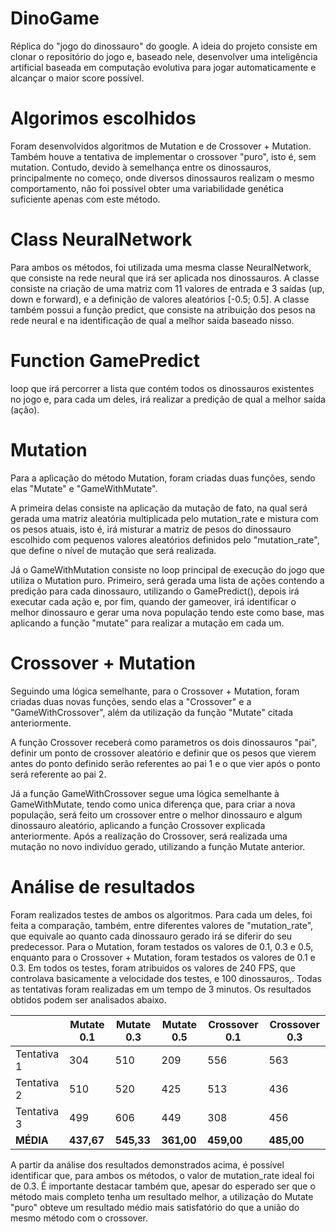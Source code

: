 # DinoGame

Réplica do "jogo do dinossauro" do google. A ideia do projeto consiste em clonar o repositório do jogo e, baseado nele, desenvolver uma inteligência artificial baseada em computação evolutiva para jogar automaticamente e alcançar o maior score possível.

# Algorimos escolhidos

Foram desenvolvidos algoritmos de Mutation e de Crossover + Mutation. Também houve a tentativa de implementar o crossover "puro", isto é, sem mutation. Contudo, devido à semelhança entre os dinossauros, principalmente no começo, onde diversos dinossauros realizam o mesmo comportamento, não foi possível obter uma variabilidade genética suficiente apenas com este método.

# Class NeuralNetwork

Para ambos os métodos, foi utilizada uma mesma classe NeuralNetwork, que consiste na rede neural que irá ser aplicada nos dinossauros. A classe consiste na criação de uma matriz com 11 valores de entrada e 3 saídas (up, down e forward), e a definição de valores aleatórios [-0.5; 0.5]. A classe também possui a função predict, que consiste na atribuição dos pesos na rede neural e na identificação de qual a melhor saída baseado nisso.

# Function GamePredict

loop que irá percorrer a lista que contém todos os dinossauros existentes no jogo e, para cada um deles, irá realizar a predição de qual a melhor saída (ação).


# Mutation

Para a aplicação do método Mutation, foram criadas duas funções, sendo elas "Mutate" e "GameWithMutate". 

A primeira delas consiste na aplicação da mutação de fato, na qual será gerada uma matriz aleatória multiplicada pelo mutation_rate e mistura com os pesos atuais, isto é, irá misturar a matriz de pesos do dinossauro escolhido com pequenos valores aleatórios definidos pelo "mutation_rate", que define o nível de mutação que será realizada.

Já o GameWithMutation consiste no loop principal de execução do jogo que utiliza o Mutation puro. Primeiro, será gerada uma lista de ações contendo a predição para cada dinossauro, utilizando o GamePredict(), depois irá executar cada ação e, por fim, quando der gameover, irá identificar o melhor dinossauro e gerar uma nova população tendo este como base, mas aplicando a função "mutate" para realizar a mutação em cada um.


# Crossover + Mutation

Seguindo uma lógica semelhante, para o Crossover + Mutation, foram criadas duas novas funções, sendo elas a "Crossover" e a "GameWithCrossover", além da utilização da função "Mutate" citada anteriormente.

A função Crossover receberá como parametros os dois dinossauros "pai", definir um ponto de crossover aleatório e definir que os pesos que vierem antes do ponto definido serão referentes ao pai 1 e o que vier após o ponto será referente ao pai 2.

Já a função GameWithCrossover segue uma lógica semelhante à GameWithMutate, tendo como unica diferença que, para criar a nova população, será feito um crossover entre o melhor dinossauro e algum dinossauro aleatório, aplicando a função Crossover explicada anteriormente. Após a realização do Crossover, será realizada uma mutação no novo indivíduo gerado, utilizando a função Mutate anterior.

# Análise de resultados

Foram realizados testes de ambos os algoritmos. Para cada um deles, foi feita a comparação, também, entre diferentes valores de "mutation_rate", que equivale ao quanto cada dinossauro gerado irá se diferir do seu predecessor. Para o Mutation, foram testados os valores de 0.1, 0.3 e 0.5, enquanto para o Crossover + Mutation, foram testados os valores de 0.1 e 0.3. Em todos os testes, foram atribuidos os valores de 240 FPS, que controlava basicamente a velocidade dos testes, e 100 dinossauros,. Todas as tentativas foram realizadas em um tempo de 3 minutos. Os resultados obtidos podem ser analisados abaixo.

|           | Mutate 0.1 | Mutate 0.3 | Mutate 0.5 | Crossover 0.1 | Crossover 0.3 |
|-----------|------------|------------|------------|---------------|---------------|
| Tentativa 1 | 304        | 510        | 209        | 556           | 563           |
| Tentativa 2 | 510        | 520        | 425        | 513           | 436           |
| Tentativa 3 | 499        | 606        | 449        | 308           | 456           |
| **MÉDIA**   | **437,67** | **545,33** | **361,00** | **459,00**    | **485,00**    |


A partir da análise dos resultados demonstrados acima, é possível identificar que, para ambos os métodos, o valor de mutation_rate ideal foi de 0.3. É importante destacar também que, apesar do esperado ser que o método mais completo tenha um resultado melhor, a utilização do Mutate "puro" obteve um resultado médio mais satisfatório do que a união do mesmo método com o crossover.
